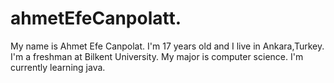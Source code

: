 # ahmetEfeCanpolatt.
My name is Ahmet Efe Canpolat.
I'm 17 years old and I live in Ankara,Turkey.
I'm a freshman at Bilkent University.
My major is computer science.
I'm currently learning java.
